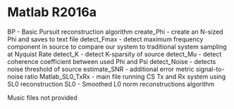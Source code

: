 # Matlab R2016a

BP - Basic Pursuit reconstruction algorithm
create_Phi - create an N-sized Phi and saves to text file
detect_Fmax - detect maximum frequency component in source to compare our system to traditional system sampling at Nyquist Rate
detect_K - detect K-sparsity of source
detect_Mu - detect coherence coefficient between used Phi and Psi
detect_Noise - detects noise threshold of source
estimate_SNR - additional error metric signal-to-noise ratio
Matlab_SL0_TxRx - main file running CS Tx and Rx system using SL0 reconstruction
SL0 - Smoothed L0 norm reconstructions algorithm

Music files not provided
